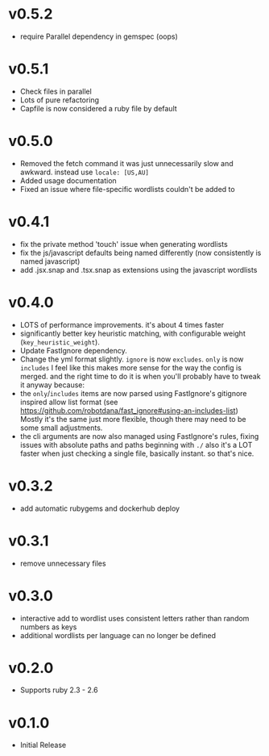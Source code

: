 # v0.5.2
- require Parallel dependency in gemspec (oops)

# v0.5.1
- Check files in parallel
- Lots of pure refactoring
- Capfile is now considered a ruby file by default

# v0.5.0
- Removed the fetch command it was just unnecessarily slow and awkward. instead use `locale: [US,AU]`
- Added usage documentation
- Fixed an issue where file-specific wordlists couldn't be added to

# v0.4.1
- fix the private method 'touch' issue when generating wordlists
- fix the js/javascript defaults being named differently (now consistently is named javascript)
- add .jsx.snap and .tsx.snap as extensions using the javascript wordlists

# v0.4.0
- LOTS of performance improvements. it's about 4 times faster
- significantly better key heuristic matching, with configurable weight (`key_heuristic_weight`).
- Update FastIgnore dependency.
- Change the yml format slightly. `ignore` is now `excludes`. `only` is now `includes`
  I feel like this makes more sense for the way the config is merged. and the right time to do it is when you'll probably have to tweak it anyway because:
- the `only`/`includes` items are now parsed using FastIgnore's gitignore inspired allow list format
  (see https://github.com/robotdana/fast_ignore#using-an-includes-list)
  Mostly it's the same just more flexible, though there may need to be some small adjustments.
- the cli arguments are now also managed using FastIgnore's rules, fixing issues with absolute paths and paths beginning with `./` also it's a LOT faster when just checking a single file, basically instant. so that's nice.

# v0.3.2
- add automatic rubygems and dockerhub deploy

# v0.3.1
- remove unnecessary files

# v0.3.0
- interactive add to wordlist uses consistent letters rather than random numbers as keys
- additional wordlists per language can no longer be defined

# v0.2.0
- Supports ruby 2.3 - 2.6

# v0.1.0
- Initial Release
